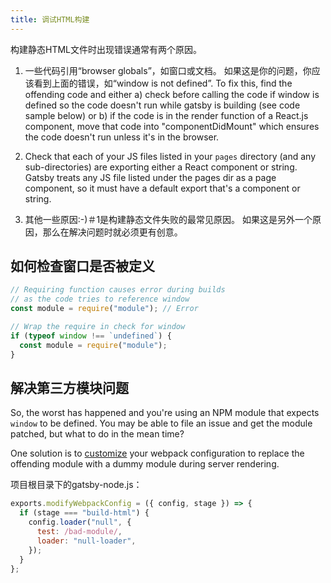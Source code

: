 ```yaml
---
title: 调试HTML构建
---
```

构建静态HTML文件时出现错误通常有两个原因。

1. 一些代码引用“browser globals”，如窗口或文档。 如果这是你的问题，你应该看到上面的错误，如“window is not defined”. To fix this, find the offending code and either a) check before calling the code if window is defined so the code doesn't run while gatsby is building (see code sample below) or b) if the code is in the render function of a React.js component, move that code into "componentDidMount" which ensures the code doesn't run unless it's in the browser.

2. Check that each of your JS files listed in your `pages` directory (and any sub-directories) are exporting either a React component or string. Gatsby treats any JS file listed under the pages dir as a page component, so it must have a default export that's a component or string.

3. 其他一些原因:-)＃1是构建静态文件失败的最常见原因。 如果这是另外一个原因，那么在解决问题时就必须更有创意。

## 如何检查窗口是否被定义

```javascript
// Requiring function causes error during builds
// as the code tries to reference window
const module = require("module"); // Error

// Wrap the require in check for window
if (typeof window !== `undefined`) {
  const module = require("module");
}
```

## 解决第三方模块问题

So, the worst has happened and you're using an NPM module that expects `window` to be defined. You may be able to file an issue and get the module patched, but what to do in the mean time?

One solution is to [customize](/docs/add-custom-webpack-config) your webpack configuration to replace the offending module with a dummy module during server rendering.

项目根目录下的gatsby-node.js：

```js
exports.modifyWebpackConfig = ({ config, stage }) => {
  if (stage === "build-html") {
    config.loader("null", {
      test: /bad-module/,
      loader: "null-loader",
    });
  }
};
```